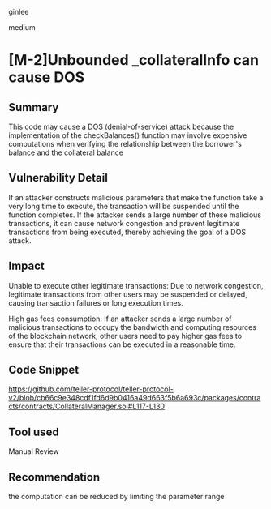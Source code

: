 ginlee

medium

# [M-2]Unbounded _collateralInfo can cause DOS

## Summary
This code may cause a DOS (denial-of-service) attack because the implementation of the checkBalances() function may involve expensive computations when verifying the relationship between the borrower's balance and the collateral balance

## Vulnerability Detail
If an attacker constructs malicious parameters that make the function take a very long time to execute, the transaction will be suspended until the function completes. If the attacker sends a large number of these malicious transactions, it can cause network congestion and prevent legitimate transactions from being executed, thereby achieving the goal of a DOS attack.

## Impact
Unable to execute other legitimate transactions: Due to network congestion, legitimate transactions from other users may be suspended or delayed, causing transaction failures or long execution times.

High gas fees consumption: If an attacker sends a large number of malicious transactions to occupy the bandwidth and computing resources of the blockchain network, other users need to pay higher gas fees to ensure that their transactions can be executed in a reasonable time.

## Code Snippet
https://github.com/teller-protocol/teller-protocol-v2/blob/cb66c9e348cdf1fd6d9b0416a49d663f5b6a693c/packages/contracts/contracts/CollateralManager.sol#L117-L130

## Tool used
Manual Review

## Recommendation
the computation can be reduced by limiting the parameter range